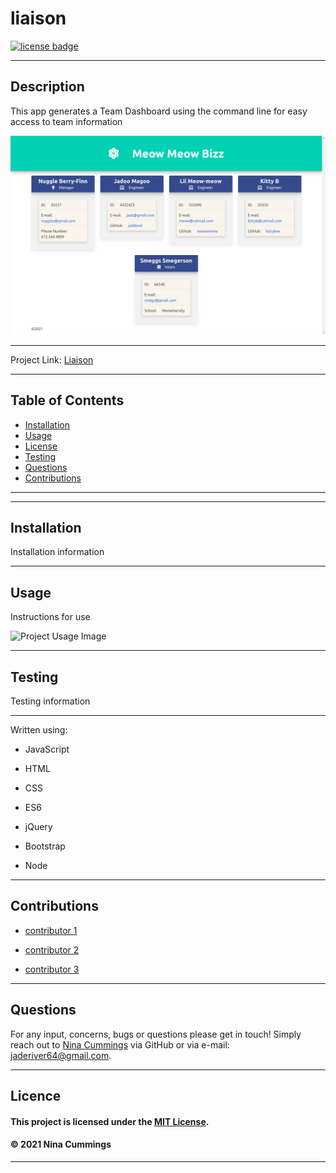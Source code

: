 
# liaison
<a href='https://opensource.org/licenses/MIT'><img src='https://img.shields.io/badge/license-MIT-blueviolet' alt='license badge'></a>

---------------------------------------

## Description
This app generates a Team Dashboard using the command line for easy access to team information

![Project Usage Image](lib/images/screenshot.png)

---------------------------------------

Project Link: 
[Liaison](https://github.com/jaderiver62/liaison)

---------------------------------------


## Table of Contents
* [Installation](#installation)
* [Usage](#usage)
* [License](#license)
* [Testing](#testing)
* [Questions](#questions)
* [Contributions](#contributions)
---------------------------------------



---------------------------------------

## Installation
Installation information

---------------------------------------

## Usage


Instructions for use

![Project Usage Image](image)

---------------------------------------

## Testing
Testing information

---------------------------------------

Written using:

                    
* JavaScript
   
* HTML
   
* CSS
   
* ES6
   
* jQuery
   
* Bootstrap
   
* Node
   

---------------------------------------

## Contributions

                     
* [contributor 1](link)
                     
* [contributor 2](link)
                     
* [contributor 3](link)
                     

---------------------------------------

## Questions

For any input, concerns, bugs or questions please get in touch!  Simply reach out to [Nina Cummings](https://github.com/jaderiver62/liaison) via GitHub or via e-mail: jaderiver64@gmail.com.

---------------------------------------

## Licence


#### This project is licensed under the [MIT License](https://opensource.org/licenses/MIT).
#### &copy; 2021 Nina Cummings

---------------------------------------
    